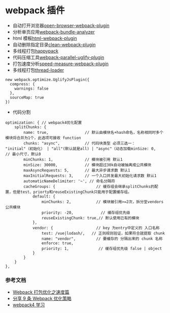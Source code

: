 # webpack 插件

- 自动打开浏览器[open-browser-webpack-plugin](https://www.npmjs.com/package/open-browser-webpack-plugin)
- 分析单页应用[webpack-bundle-analyzer](https://www.npmjs.com/package/webpack-bundle-analyzer)
- html 模板[html-webpack-plugin](https://www.npmjs.com/package/html-webpack-plugin)
- 自动删除指定目录[clean-webpack-plugin](https://www.npmjs.com/package/clean-webpack-plugin)
- 多线程打包[happypack](https://www.npmjs.com/package/happypack)
- 代码压缩工具[webpack-parallel-uglify-plugin](https://www.npmjs.com/package/webpack-parallel-uglify-plugin)
- 打包速度分析[speed-measure-webpack-plugin](https://www.npmjs.com/package/speed-measure-webpack-plugin)
- 多线程打包[thread-loader](https://www.npmjs.com/package/thread-loader)

```dotnetcli
new webpack.optimize.UglifyJsPlugin({
  compress: {
    warnings: false
  },
  sourceMap: true
})
```

- 代码分割

```dotnetcli
optimization: { // webpack4优化配置
    splitChunks: {
        name: true,                // 默认由模块名+hash命名，名称相同时多个模块将合并为1个，此选项可接收 function
        chunks: "async",           // 代码块类型 必须三选一： "initial"（初始化） | "all"(默认就是all) | "async"（动态加载minSize: 0,                // 最小尺寸，默认0
        minChunks: 1,              // 模块被引用 默认1
        minSize: 30000,            // 模块超过30k自动被抽离成公共模块
        maxAsyncRequests: 5,       // 最大异步请求数 默认1
        maxInitialRequests: 3,     // 一个入口并发最大初始化请求数 默认1
        automaticNameDelimiter: '~', // 命名分隔符
        cacheGroups: {                  // 缓存组会继承splitChunks的配置，但是test、priorty和reuseExistingChunk只能用于配置缓存组。
            default: {
                minChunks: 2,           // 模块被引用>=2次，拆分至vendors公共模块
                priority: -20,            // 缓存组优先级
                reuseExistingChunk: true,// 默认使用已有的模块
            },
            vendor: {                   // key 为entry中定义的 入口名称
                test: /vue|lodash/,   // 正则规则验证，如果符合就提取 chunk
                name: "vendor",         // 要缓存的 分隔出来的 chunk 名称
                enforce: true,
                priority: 1,             // 缓存组优先级 false | object
            }
        }
    }
},
```

### 参考文档

- [Webpack 打包优化之速度篇](https://www.jianshu.com/p/3b9a19e5cead)
- [分享 9 条 Webpack 优化策略](https://mp.weixin.qq.com/s/zcR-BO44hpllRb18C7BYdQ)
- [webpack4 学习](https://github.com/Jack-cool/webpack4)

